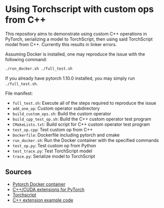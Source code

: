 # Using Torchscript with custom ops from C++
This repository aims to demonstrate using custom C++ operations in PyTorch, serializing a model to TorchScript, then using said TorchScript model from C++. Currently this results in linker errors.

Assuming Docker is installed, one may reproduce the issue with the following command:
```sh
./run_docker.sh ./full_test.sh 
```

If you already have pytorch 1.10.0 installed, you may simply run `./full_test.sh`.

File manifest:
* `full_test.sh`: Execute all of the steps required to reproduce the issue
* `add_one_op`: Custom operator subdirectory
* `build_custom_ops.sh`: Build the custom operator
* `build_cpp_test_op.sh`: Build the C++ custom operator test program
* `CMakeLists.txt`: Build script for C++ custom operator test program
* `test_op.cpp`: Test custom op from C++
* `Dockerfile`: Dockerfile including pytorch and cmake
* `run_docker.sh`: Run the Docker container with the specified commands
* `test_op.py`: Test custom op from Python
* `test_trace.py`: Test TorchScript model
* `trace.py`: Serialize model to TorchScript

## Sources
* [Pytorch Docker container](https://hub.docker.com/r/pytorch/pytorch/tags)
* [C++/CUDA extensions for PyTorch](https://pytorch.org/tutorials/advanced/cpp_extension.html#writing-a-c-extension)
* [Torchscript](https://pytorch.org/tutorials/advanced/cpp_export.html)
* [C++ extension example code](https://github.com/pytorch/extension-cpp)
